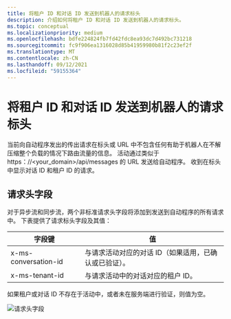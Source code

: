 ```yaml
---
title: 将租户 ID 和对话 ID 发送到机器人的请求标头
description: 介绍如何将租户 ID 和对话 ID 发送到机器人的请求标头。
ms.topic: conceptual
ms.localizationpriority: medium
ms.openlocfilehash: bdfe224824fb7fd42fdc8ea93dc7d492bc731218
ms.sourcegitcommit: fc9f906ea1316028d85b41959980b81f2c23ef2f
ms.translationtype: MT
ms.contentlocale: zh-CN
ms.lasthandoff: 09/12/2021
ms.locfileid: "59155364"
---
```

# <a name="send-tenant-id-and-conversation-id-to-the-request-headers-of-the-bot"></a>将租户 ID 和对话 ID 发送到机器人的请求标头

当前向自动程序发出的传出请求在标头或 URL 中不包含任何有助于机器人在不解压缩整个负载的情况下路由流量的信息。 活动通过类似于 https：//<your_domain>/api/messages 的 URL 发送给自动程序。 收到在标头中显示对话 ID 和租户 ID 的请求。

## <a name="request-header-fields"></a>请求头字段

对于异步流和同步流，两个非标准请求头字段将添加到发送到自动程序的所有请求中。 下表提供了请求标头字段及其值：

| 字段键 | 值 |
|----------------|-----------------|
| x-ms-conversation-id | 与请求活动对应的对话 ID（如果适用，已确认或已验证）。 |
| x-ms-tenant-id | 与请求活动中的对话对应的租户 ID。 |

如果租户或对话 ID 不存在于活动中，或者未在服务端进行验证，则值为空。

![请求头字段](~/assets/images/bots/requestheaderfields.png)
